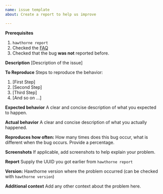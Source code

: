 ```yaml
---
name: issue template
about: Create a report to help us improve

---
```


**Prerequisites**
1) `hawthorne report`
2) Checked the [FAQ](https://docs.hawthornepanel.org/#/faq)
3) Checked that the bug **was not** reported before.

**Description**
[Description of the issue]

**To Reproduce**
Steps to reproduce the behavior:
1. [First Step]
2. [Second Step]
3. [Third Step]
4. [And so on ...]

**Expected behavior**
A clear and concise description of what you expected to happen.

**Actual behavior**
A clear and concise description of what you actually happened.

**Reproduces how often:**
How many times does this bug occur, what is different when the bug occurs. Provide a percentage.

**Screenshots**
If applicable, add screenshots to help explain your problem.

**Report**
Supply the UUID you got earlier from `hawthorne report`

**Version:**
Hawthorne version where the problem occurred (can be checked with `hawthorne version`)

**Additional context**
Add any other context about the problem here.
